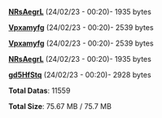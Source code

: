 [**NRsAegrL**](/data/NRsAegrL.txt) (24/02/23 - 00:20)- 1935 bytes

[**Vpxamyfg**](/data/Vpxamyfg.txt) (24/02/23 - 00:20)- 2539 bytes

[**Vpxamyfg**](/data/Vpxamyfg.txt) (24/02/23 - 00:20)- 2539 bytes

[**NRsAegrL**](/data/NRsAegrL.txt) (24/02/23 - 00:20)- 1935 bytes

[**gd5HfStq**](/data/gd5HfStq.txt) (24/02/23 - 00:20)- 2928 bytes

**Total Datas**: 11559

**Total Size**: 75.67 MB / 75.7 MB